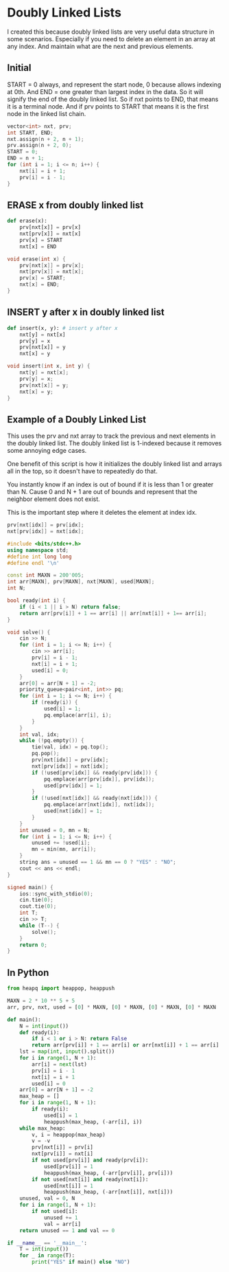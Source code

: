 # Doubly Linked Lists

I created this because doubly linked lists are very useful data structure in some scenarios.  Especially if you need to delete an element in an array at any index.  And maintain what are the next and previous elements.

## Initial

START = 0 always, and represent the start node, 0 because allows indexing at 0th.  And END = one greater than largest index in the data.  So it will signify the end of the doubly linked list.  So if nxt points to END, that means it is a terminal node.  And if prv points to START that means it is the first node in the linked list chain. 

```cpp
vector<int> nxt, prv;
int START, END;
nxt.assign(n + 2, n + 1);
prv.assign(n + 2, 0);
START = 0;
END = n + 1;
for (int i = 1; i <= n; i++) {
    nxt[i] = i + 1;
    prv[i] = i - 1;
}
```

## ERASE x from doubly linked list

```py
def erase(x):
    prv[nxt[x]] = prv[x]
    nxt[prv[x]] = nxt[x]
    prv[x] = START
    nxt[x] = END
```

```cpp
void erase(int x) {
    prv[nxt[x]] = prv[x];
    nxt[prv[x]] = nxt[x];
    prv[x] = START;
    nxt[x] = END;
}
```

## INSERT y after x in doubly linked list

```py
def insert(x, y): # insert y after x
    nxt[y] = nxt[x]
    prv[y] = x
    prv[nxt[x]] = y
    nxt[x] = y
```

```cpp
void insert(int x, int y) {
    nxt[y] = nxt[x];
    prv[y] = x;
    prv[nxt[x]] = y;
    nxt[x] = y;
}
```

## Example of a Doubly Linked List 

This uses the prv and nxt array to track the previous and next elements in the doubly linked list.  The doubly linked list is 1-indexed because it removes some annoying edge cases.  

One benefit of this script is how it initializes the doubly linked list and arrays all in the top, so it doesn't have to repeatedly do that. 

You instantly know if an index is out of bound if it is less than 1 or greater than N.  Cause 0 and N + 1 are out of bounds and represent that the neighbor element does not exist.

This is the important step where it deletes the element at index idx.

```cpp
prv[nxt[idx]] = prv[idx];
nxt[prv[idx]] = nxt[idx];
```

```cpp
#include <bits/stdc++.h>
using namespace std;
#define int long long
#define endl '\n'

const int MAXN = 200'005;
int arr[MAXN], prv[MAXN], nxt[MAXN], used[MAXN];
int N;

bool ready(int i) {
    if (i < 1 || i > N) return false;
    return arr[prv[i]] + 1 == arr[i] || arr[nxt[i]] + 1== arr[i];
}

void solve() {
    cin >> N;
    for (int i = 1; i <= N; i++) {
        cin >> arr[i];
        prv[i] = i - 1;
        nxt[i] = i + 1;
        used[i] = 0;
    }
    arr[0] = arr[N + 1] = -2;
    priority_queue<pair<int, int>> pq;
    for (int i = 1; i <= N; i++) {
        if (ready(i)) {
            used[i] = 1;
            pq.emplace(arr[i], i);
        }
    }
    int val, idx;
    while (!pq.empty()) {
        tie(val, idx) = pq.top();
        pq.pop();
        prv[nxt[idx]] = prv[idx];
        nxt[prv[idx]] = nxt[idx];
        if (!used[prv[idx]] && ready(prv[idx])) {
            pq.emplace(arr[prv[idx]], prv[idx]);
            used[prv[idx]] = 1;
        }
        if (!used[nxt[idx]] && ready(nxt[idx])) {
            pq.emplace(arr[nxt[idx]], nxt[idx]);
            used[nxt[idx]] = 1;
        }
    }
    int unused = 0, mn = N;
    for (int i = 1; i <= N; i++) {
        unused += !used[i];
        mn = min(mn, arr[i]);
    }
    string ans = unused == 1 && mn == 0 ? "YES" : "NO";
    cout << ans << endl;
}

signed main() {
    ios::sync_with_stdio(0);
    cin.tie(0);
    cout.tie(0);
    int T;
    cin >> T;
    while (T--) {
        solve();
    }
    return 0;
}
```

## In Python

```py
from heapq import heappop, heappush

MAXN = 2 * 10 ** 5 + 5
arr, prv, nxt, used = [0] * MAXN, [0] * MAXN, [0] * MAXN, [0] * MAXN

def main():
    N = int(input())
    def ready(i):
        if i < 1 or i > N: return False
        return arr[prv[i]] + 1 == arr[i] or arr[nxt[i]] + 1 == arr[i]
    lst = map(int, input().split())
    for i in range(1, N + 1):
        arr[i] = next(lst)
        prv[i] = i - 1
        nxt[i] = i + 1
        used[i] = 0
    arr[0] = arr[N + 1] = -2
    max_heap = []
    for i in range(1, N + 1):
        if ready(i):
            used[i] = 1
            heappush(max_heap, (-arr[i], i))
    while max_heap:
        v, i = heappop(max_heap)
        v = -v
        prv[nxt[i]] = prv[i]
        nxt[prv[i]] = nxt[i]
        if not used[prv[i]] and ready(prv[i]):
            used[prv[i]] = 1
            heappush(max_heap, (-arr[prv[i]], prv[i]))
        if not used[nxt[i]] and ready(nxt[i]):
            used[nxt[i]] = 1
            heappush(max_heap, (-arr[nxt[i]], nxt[i]))
    unused, val = 0, N
    for i in range(1, N + 1):
        if not used[i]:
            unused += 1
            val = arr[i]
    return unused == 1 and val == 0

if __name__ == '__main__':
    T = int(input())
    for _ in range(T):
        print("YES" if main() else "NO")
```